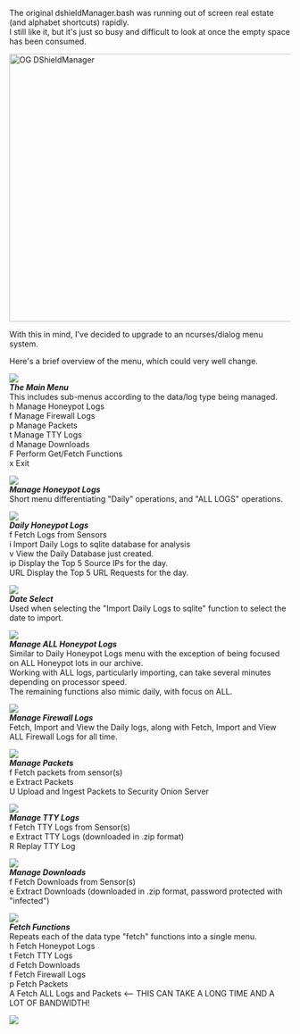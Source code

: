 The original dshieldManager.bash was running out of screen real estate (and alphabet shortcuts) rapidly.<br>
I still like it, but it's just so busy and difficult to look at once the empty space has been consumed.<p>

<img src="../img/dshieldManager.png" alt="OG DShieldManager" width="640" height="480">

With this in mind, I've decided to upgrade to an ncurses/dialog menu system.

Here's a brief overview of the menu, which could very well change.

<a href="img/01-mainMenu.png"><img src="../img/01-mainMenu.png"></a><br>
***The Main Menu***<br>
This includes sub-menus according to the data/log type being managed.<br>
h   Manage Honeypot Logs<br>
f   Manage Firewall Logs<br>
p   Manage Packets<br>
t   Manage TTY Logs<br>
d   Manage Downloads<br>
F   Perform Get/Fetch Functions<br>
x   Exit<br>

<a href="img/02-manageHoneyPotLogs.png"><img src="../img/02-manageHoneypotLogs.png"></a><br>
***Manage Honeypot Logs***<br>
Short menu differentiating "Daily" operations, and "ALL LOGS" operations.<br>

<a href="img/03-dailyHoneypotLogs.png"><img src="../img/03-dailyHoneypotLogs.png"></a><br>
***Daily Honeypot Logs***<br>
f   Fetch Logs from Sensors<br>
i   Import Daily Logs to sqlite database for analysis<br>
v   View the Daily Database just created.<br>
ip  Display the Top 5 Source IPs for the day.<br>
URL Display the Top 5 URL Requests for the day.<br>

<a href="img/03a-dateSelect.png"><img src="../img/03a-dateSelect.png"></a><br>
***Date Select***<br>
Used when selecting the "Import Daily Logs to sqlite" function to select the date to import.<br>

<a href="img/04-manageALLhoneypotLogs.png"><img src="../img/04-manageALLhoneypotLogs.png"></a><br>
***Manage ALL Honeypot Logs***<br>
Similar to Daily Honeypot Logs menu with the exception of being focused on ALL Honeypot lots in our archive.<br>
Working with ALL logs, particularly importing, can take several minutes depending on processor speed.<br>
The remaining functions also mimic daily, with focus on ALL.<br>

<a href="img/05-manageFirewallLogs.png"><img src="../img/05-manageFirewallLogs.png"></a><br>
***Manage Firewall Logs***<br>
Fetch, Import and View the Daily logs, along with Fetch, Import and View ALL Firewall Logs for all time.

<a href="img/06-managePackets.png"><img src="../img/06-managePackets.png"></a><br>
***Manage Packets***<br>
f   Fetch packets from sensor(s)<br>
e   Extract Packets<br>
U   Upload and Ingest Packets to Security Onion Server<br>

<a href="img/07-manageTTYlogs.png"><img src="../img/07-manageTTYlogs.png"></a><br>
***Manage TTY Logs***<br>
f   Fetch TTY Logs from Sensor(s)<br>
e   Extract TTY Logs (downloaded in .zip format)<br>
R   Replay TTY Log<br>

<a href="img/08-manageDownloads.png"><img src="../img/08-manageDownloads.png"></a><br>
***Manage Downloads***<br>
f   Fetch Downloads from Sensor(s)<br>
e   Extract Downloads (downloaded in .zip format, password protected with "infected")<br>

<a href="img/09-fetchFunctions.png"><img src="../img/09-fetchFunctions.png"></a><br>
***Fetch Functions***<br>
Repeats each of the data type "fetch" functions into a single menu.<br>
h   Fetch Honeypot Logs<br>
t   Fetch TTY Logs<br>
d   Fetch Downloads<br>
f   Fetch Firewall Logs<br>
p   Fetch Packets<br>
A   Fetch ALL Logs and Packets <-- THIS CAN TAKE A LONG TIME AND A LOT OF BANDWIDTH!<br>

<a href="img/00-banner.png"><img src=../img/00-banner.png></a><br>
